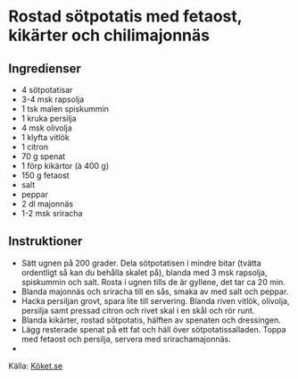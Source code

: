 # Rostad sötpotatis med fetaost, kikärter och chilimajonnäs

## Ingredienser

* 4  sötpotatisar
* 3-4 msk rapsolja
* 1 tsk malen spiskummin
* 1 kruka persilja
* 4 msk olivolja
* 1 klyfta vitlök
* 1  citron
* 70 g spenat
* 1 förp kikärtor (à 400 g)
* 150 g fetaost
* salt
* peppar
* 2 dl majonnäs
* 1-2 msk sriracha

## Instruktioner

* Sätt ugnen på 200 grader. Dela sötpotatisen i mindre bitar (tvätta ordentligt så kan du behålla skalet på), blanda med 3 msk rapsolja, spiskummin och salt. Rosta i ugnen tills de är gyllene, det tar ca 20 min.
* Blanda majonnäs och sriracha till en sås, smaka av med salt och peppar.
* Hacka persiljan grovt, spara lite till servering. Blanda riven vitlök, olivolja, persilja samt pressad citron och rivet skal i en skål och rör runt. 
* Blanda kikärter, rostad sötpotatis, hälften av spenaten och dressingen.
* Lägg resterade spenat på ett fat och häll över sötpotatissalladen. Toppa med fetaost och persilja, servera med srirachamajonnäs.
* 

Källa: [Köket.se](https://www.koket.se/rostad-sotpotatis-med-fetaost-kikarter-och-chilimajonnas)